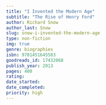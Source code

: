 ```yaml
---
title: "I Invented the Modern Age"
subtitle: "The Rise of Henry Ford"
author: Richard Snow
author_last: Snow
slug: snow-i-invented-the-modern-age
type: non-fiction
img: true
genre: biographies
isbn: 9781451645583
goodreads_id: 17432068
publish_year: 2013
pages: 400
rating: 
date_started:
date_completed:
priority: high
---
```

